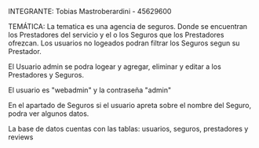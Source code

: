 INTEGRANTE:
Tobias Mastroberardini - 45629600

TEMÁTICA: La tematica es una agencia de seguros. Donde se encuentran los Prestadores del servicio y el o los Seguros que los Prestadores ofrezcan. Los usuarios no logeados podran filtrar los Seguros segun su Prestador.

 El Usuario admin se podra logear y agregar, eliminar y editar a los Prestadores y Seguros.

El usuario es "webadmin" y la contraseña "admin"

En el apartado de Seguros si el usuario apreta sobre el nombre del Seguro, podra ver algunos datos.

La base de datos cuentas con las tablas: 
usuarios, seguros, prestadores y reviews
